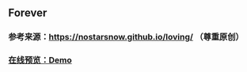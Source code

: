 ## Forever
### 参考来源：https://nostarsnow.github.io/loving/ （尊重原创）

### [在线预览：Demo](https://github.com/akeng-48/Forever/) 
